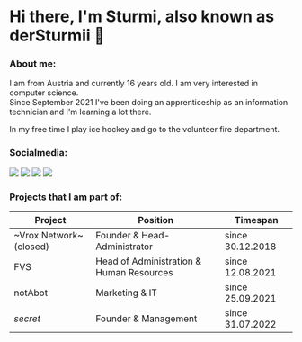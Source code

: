 # Hi there, I'm Sturmi, also known as derSturmii 👋

### About me:
I am from Austria and currently 16 years old. I am very interested in computer science. \
Since September 2021 I've been doing an apprenticeship as an information technician and I'm learning a lot there.

In my free time I play ice hockey and go to the volunteer fire department.

### Socialmedia:

[<img src="https://img.shields.io/badge/sturmi.%232011-7289DA.svg?&style=for-the-badge&logo=discord&logoColor=white"/>][sturmidiscord]
[<img src="https://img.shields.io/badge/DerSturmii-1DA1F2.svg?&style=for-the-badge&logo=twitter&logoColor=white"/>][sturmitwitter]
[<img src="https://img.shields.io/badge/der.sturmii-E4405F.svg?&style=for-the-badge&logo=instagram&logoColor=white"/>][sturmiinstagram]
[<img src="https://img.shields.io/badge/× Sturmii ×-000000.svg?&style=for-the-badge&logo=steam&logoColor=white"/>][sturmisteam]

### Projects that I am part of:
| Project | Position | Timespan |
|---------|----------|----------|
| ~Vrox Network~ (closed) | Founder & Head-Administrator | since 30.12.2018 |
| FVS | Head of Administration & Human Resources | since 12.08.2021 |
| notAbot | Marketing & IT | since 25.09.2021 | 
| *secret* | Founder & Management | since 31.07.2022 |

[sturmidiscord]: https://discord.com/users/231878626226864128
[sturmitwitter]: https://twitter.com/DerSturmii
[sturmiinstagram]: https://instagram.com/der.sturmii
[sturmisteam]: https://steamcommunity.com/profiles/76561198347047530/
